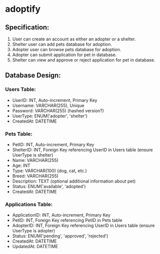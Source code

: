 # adoptify

## Specification:
1. User can create an account as either an adopter or a shelter.
2. Shelter user can add pets database for adoption.
3. Adopter user can browse pets database for adoption.
4. Adopter can submit application for pet in database.
5. Shelter can view and approve or reject application for pet in database.

## Database Design:
### Users Table:
+ UserID: INT, Auto-increment, Primary Key
+ Username: VARCHAR(255), Unique
+ Password: VARCHAR(255) (hashed version?)
+ UserType: ENUM('adopter', 'shelter')
+ CreatedAt: DATETIME
### Pets Table:
+ PetID: INT, Auto-increment, Primary Key
+ ShelterID: INT, Foreign Key referencing UserID in Users table (ensure UserType is shelter)
+ Name: VARCHAR(255)
+ Age: INT
+ Type: VARCHAR(100) (dog, cat, etc.)
+ Breed: VARCHAR(255)
+ Description: TEXT (optional additional information about pet)
+ Status: ENUM('available', 'adopted')
+ CreatedAt: DATETIME
### Applications Table:
+ ApplicationID: INT, Auto-increment, Primary Key
+ PetID: INT, Foreign Key referencing PetID in Pets table
+ AdopterID: INT, Foreign Key referencing UserID in Users table (ensure UserType is adopter)
+ Status: ENUM('pending', 'approved', 'rejected')
+ CreatedAt: DATETIME
+ UpdatedAt: DATETIME
